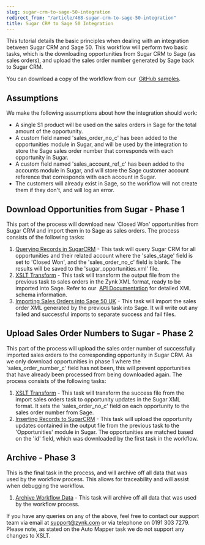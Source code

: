 ```yaml
---
slug: sugar-crm-to-sage-50-integration
redirect_from: "/article/468-sugar-crm-to-sage-50-integration"
title: Sugar CRM to Sage 50 Integration
---
```

 This tutorial details the basic principles when dealing with an integration between Sugar CRM and Sage 50. This workflow will perform two basic tasks, which is the downloading opportunities from Sugar CRM to Sage (as sales orders), and upload the sales order number generated by Sage back to Sugar CRM.        

You can download a copy of the workflow from our             [GitHub samples](https://github.com/zynksoftware/samples/tree/master/Integration%20Samples/Sugar%20CRM%20to%20Sage%2050%20Integration).

## Assumptions
We make the following assumptions about how the integration should work:

 * A single S1 product will be used on the sales orders in Sage for the total amount of the opportunity.
 * A custom field named 'sales_order_no_c' has been added to the opportunities module in Sugar, and will be used                by the integration to store the Sage sales order number that corresponds with each opportunity in Sugar.
 * A custom field named 'sales_account_ref_c' has been added to the accounts module in Sugar, and will store the                Sage customer account reference that corresponds with each account in Sugar.
 * The customers will already exist in Sage, so the workflow will not create them if they don't, and will log an                error.

## Download Opportunities from Sugar - Phase 1
This part of the process will download new 'Closed Won' opportunities from Sugar CRM and import them in to Sage as sales            orders. The process consists of the following tasks:

1. [Querying Records in SugarCRM](querying-records-in-sugarcrm) - This task will query Sugar CRM                for all opportunities and their related account where the 'sales_stage' field is set to 'Closed Won', and                the 'sales_order_no_c' field is blank. The results will be saved to the 'sugar_opportunities.xml' file.
2. [XSLT Transform](xslt-transform) - This task will transform the output file from                the previous task to sales orders in the Zynk XML format, ready to be imported into Sage. Refer to our                 [API Documentation](zynk-xml-overview) for detailed XML schema information.
3. [Importing Sales Orders into Sage 50 UK](importing-sales-orders-into-sage-50-uk) - This task will import                the sales order XML generated by the previous task into Sage. It will write out any failed and successful                imports to separate success and fail files.

## Upload Sales Order Numbers to Sugar - Phase 2
This part of the process will upload the sales order number of successfully imported sales orders to the corresponding opportunity            in Sugar CRM. As we only download opportunities in phase 1 where the 'sales\_order\_number\_c' field has not been,            this will prevent opportunities that have already been processed from being downloaded again. The process consists            of the following tasks:

1. [XSLT Transform](xslt-transform) - This task will transform the success                file from the import sales orders task to opportunity updates in the Sugar XML format. It sets the 'sales_order_no_c'                field on each opportunity to the sales order number from Sage.
2. [Inserting Records to SugarCRM](inserting-records-to-sugarcrm) - This task will upload the                opportunity updates contained in the output file from the previous task to the 'Opportunities' module in                Sugar. The opportunities are matched based on the 'id' field, which was downloaded by the first task in the                workflow.

## Archive - Phase 3
This is the final task in the process, and will archive off all data that was used by the workflow process. This allows for            traceability and will assist when debugging the workflow.

1. [Archive Workflow Data](archive-workflow-data) - This task will archive off all data that was                used by the workflow process.

If you have any queries on any of the above, feel free to contact our support team via email at support@zynk.com            or via telephone on 0191 303 7279. Please note, as stated on the Auto Mapper task we do not support any changes            to XSLT.
